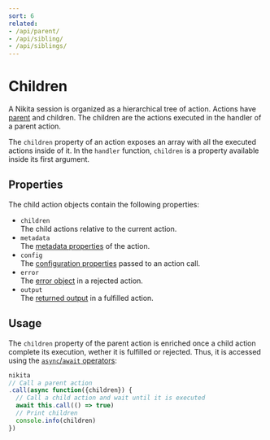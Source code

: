 ```yaml
---
sort: 6
related:
- /api/parent/
- /api/sibling/
- /api/siblings/
---
```


# Children

A Nikita session is organized as a hierarchical tree of action. Actions have [parent](/current/api/parent/) and children. The children are the actions executed in the handler of a parent action.

The `children` property of an action exposes an array with all the executed actions inside of it. In the `handler` function, `children` is a property available inside its first argument.

## Properties

The child action objects contain the following properties:

- `children`   
  The child actions relative to the current action.
- `metadata`   
  The [metadata properties](/current/api/metadata/) of the action.
- `config`   
  The [configuration properties](/current/api/config/) passed to an action call.
- `error`   
  The [error object](/current/guide/error/) in a rejected action.
- `output`   
  The [returned output](/current/api/output/) in a fulfilled action.

## Usage

The `children` property of the parent action is enriched once a child action complete its execution, wether it is fulfilled or rejected. Thus, it is accessed using the [`async`/`await` operators](https://nodejs.dev/learn/modern-asynchronous-javascript-with-async-and-await):

```js
nikita
// Call a parent action
.call(async function({children}) {
  // Call a child action and wait until it is executed
  await this.call(() => true)
  // Print children
  console.info(children)
})
```
